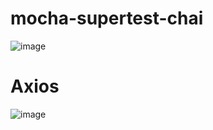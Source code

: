 # mocha-supertest-chai
  
![image](https://user-images.githubusercontent.com/96453171/217134567-ceee67c9-f74d-4d10-98eb-fbaaec84fe64.png)

# Axios

![image](https://user-images.githubusercontent.com/96453171/217134706-59db91bb-d684-42ae-b932-0132d163120d.png)

